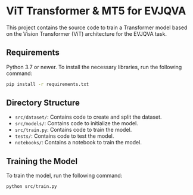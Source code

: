 
# ViT Transformer & MT5 for EVJQVA

This project contains the source code to train a Transformer model based on the Vision Transformer (ViT) architecture for the EVJQVA task.

## Requirements

Python 3.7 or newer.
To install the necessary libraries, run the following command:

```sh
pip install -r requirements.txt
```

## Directory Structure

- `src/dataset/`: Contains code to create and split the dataset.
- `src/models/`: Contains code to initialize the model.
- `src/train.py`: Contains code to train the model.
- `tests/`: Contains code to test the model.
- `notebooks/`: Contains a notebook to train the model.

## Training the Model

To train the model, run the following command:

```sh
python src/train.py
```